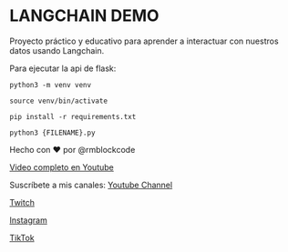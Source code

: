 # LANGCHAIN DEMO

Proyecto práctico y educativo para aprender a interactuar con nuestros datos usando Langchain.

Para ejecutar la api de flask:

    python3 -m venv venv

    source venv/bin/activate

    pip install -r requirements.txt

    python3 {FILENAME}.py

Hecho con ❤️ por @rmblockcode

[Video completo en Youtube](https://youtu.be/y2I638fqqU0)

Suscríbete a mis canales: 
[Youtube Channel](https://youtube.com/@rmblockcode)

[Twitch](https://www.twitch.tv/rmblockcode)

[Instagram](https://www.instagram.com/rmblockcode/)

[TikTok](https://www.tiktok.com/@rmblockcode)
